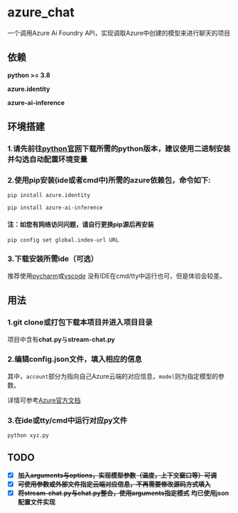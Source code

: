# azure_chat
一个调用Azure Ai Foundry API，实现调取Azure中创建的模型来进行聊天的项目


## 依赖
**python >= 3.8**

**azure.identity**

**azure-ai-inference**


## 环境搭建
### 1.请先前往[python官网](https://www.python.org/downloads/)下载所需的python版本，建议使用二进制安装并勾选自动配置环境变量

### 2.使用pip安装(ide或者cmd中)所需的azure依赖包，命令如下:

`pip install azure.identity`

`pip install azure-ai-inference`

#### 注：如您有网络访问问题，请自行更换pip源后再安装

`pip config set global.index-url URL`

### 3.下载安装所需ide（可选）
推荐使用[pycharm](https://www.jetbrains.com/pycharm/download)或[vscode](https://code.visualstudio.com/)
没有IDE在cmd/tty中运行也可，但是体验会较差。


## 用法
### 1.git clone或打包下载本项目并进入项目目录
项目中含有**chat.py**与**stream-chat.py**

### 2.编辑config.json文件，填入相应的信息
其中，`account`部分为指向自己Azure云端的对应信息，`model`则为指定模型的参数。

详情可参考[Azure官方文档](https://learn.microsoft.com/zh-cn/azure/ai-services/openai/reference)

### 3.在ide或tty/cmd中运行对应py文件
`python xyz.py`


## TODO
- [x] ~~**加入arguments与options，实现模型参数（温度，上下文窗口等）可调**~~
- [x] ~~**可使用参数或外部文件指定云端对应信息，不再需要修改源码方式填入**~~
- [x] ~~**将stream-chat.py与chat.py整合，使用arguments指定模式**~~
**均已使用json配置文件实现**

